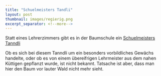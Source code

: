 ```yaml
---
title: "Schuelmeisters Tandli"
layout: post
thumbnail: images/regierig.png
excerpt_separator: <!--more-->
---
```


Statt eines Lehrerzimmers gibt es in der Baumschule ein [Schuelmeisters Tanndli](https://s.geo.admin.ch/6njkeodum1sx)

Ob es sich bei diesem Tanndli um ein besonders vorbildliches Gewächs handelte, oder ob es von einem übereifrigen Lehrmeister aus dem nahen Küttigen gepflanzt wurde, ist nicht bekannt. Tatsache ist aber, dass man hier den Baum vor lauter Wald nicht mehr sieht.
<!--more -->
